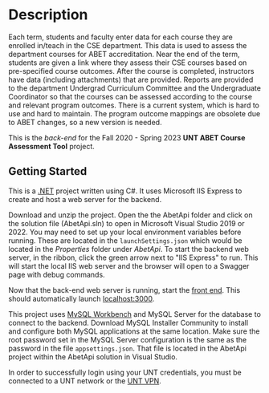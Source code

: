 # Description
Each term, students and faculty enter data for each course they are enrolled in/teach in the CSE department. This data is used to assess the department courses for ABET accreditation. Near the end of the term, students are given a link where they assess their CSE courses based on pre-specified course outcomes. After the course is completed, instructors have data (including attachments) that are provided. Reports are provided to the department Undergrad Curriculum Committee and the Undergraduate Coordinator so that the courses can be assessed according to the course and relevant program outcomes. There is a current system, which is hard to use and hard to maintain. The program outcome mappings are obsolete due to ABET changes, so a new version is needed.

This is the _back-end_ for the Fall 2020 - Spring 2023 **UNT ABET Course Assessment Tool** project.

## Getting Started
This is a [.NET](https://dotnet.microsoft.com/en-US/) project written using C#. It uses Microsoft IIS Express to create and host a web server for the backend.

Download and unzip the project. Open the the AbetApi folder and click on the solution file (AbetApi.sln) to open in Microsoft Visual Studio 2019 or 2022.
You may need to set up your local environment variables before running. These are located in the `launchSettings.json` which would be located in the _Properties_ folder under _AbetApi_.
To start the backend web server, in the ribbon, click the green arrow next to "IIS Express" to run. This will start the local IIS web server and the browser will open to a Swagger page with debug commands.

Now that the back-end web server is running, start the [front end](https://github.com/huynggg/Abet-Course-Assessment-Tool-Frontend). This should automatically launch [localhost:3000](http://localhost:3000).

This project uses [MySQL Workbench](https://dev.mysql.com/downloads/workbench/) and MySQL Server for the database to connect to the backend. Download MySQL Installer Community to install and configure both MySQL applications at the same location. Make sure the root password set in the MySQL Server configuration is the same as the password in the file `appsettings.json`. That file is located in the AbetApi project within the AbetApi solution in Visual Studio.

In order to successfully login using your UNT credentials, you must be connected to a UNT network or the [UNT VPN](https://itss.untsystem.edu/sites/default/files/campus_vpn.pdf).
